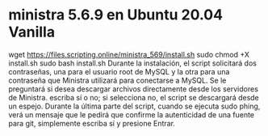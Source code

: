 # ministra 5.6.9 en Ubuntu 20.04 Vanilla
wget https://files.scripting.online/ministra_569/install.sh
sudo chmod +X install.sh
sudo bash install.sh
Durante la instalación, el script solicitará dos contraseñas, una para el usuario root de MySQL y la otra para una contraseña que Ministra utilizará para conectarse a MySQL. Se le preguntará si desea descargar archivos directamente desde los servidores de Ministra. escriba sí o no; si selecciona no, el script se descargará desde un espejo. Durante la última parte del script, cuando se ejecuta sudo phing, verá un mensaje que le pedirá que confirme la autenticidad de una fuente para git, simplemente escriba sí y presione Entrar.
